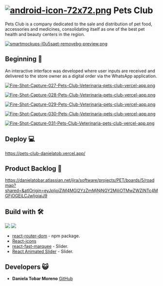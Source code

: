 # [![android-icon-72x72.png](https://i.postimg.cc/yx8sZs8F/android-icon-72x72.png)](https://postimg.cc/JDvfwwJn) Pets Club 

Pets Club is a company dedicated to the sale and distribution of pet food, accessories and medicines, consolidating itself as one of the best pet health and beauty centers in the region.

[![smartmockups-l0u5saet-removebg-preview.png](https://i.postimg.cc/BnnFfR7b/smartmockups-l0u5saet-removebg-preview.png)](https://postimg.cc/WhxzMYvc)

## Beginning 🚀
An interactive interface was developed where user inputs are received and delivered to the store owner as a digital order via the WhatsApp application.


[![Fire-Shot-Capture-027-Pets-Club-Veterinaria-pets-club-vercel-app.png](https://i.postimg.cc/DyHMdsh9/Fire-Shot-Capture-027-Pets-Club-Veterinaria-pets-club-vercel-app.png)](https://postimg.cc/ykhj7Dkj)

[![Fire-Shot-Capture-028-Pets-Club-Veterinaria-pets-club-vercel-app.png](https://i.postimg.cc/Jnr6453k/Fire-Shot-Capture-028-Pets-Club-Veterinaria-pets-club-vercel-app.png)](https://postimg.cc/xkZy6H4f)

[![Fire-Shot-Capture-029-Pets-Club-Veterinaria-pets-club-vercel-app.png](https://i.postimg.cc/zDPt8Wyy/Fire-Shot-Capture-029-Pets-Club-Veterinaria-pets-club-vercel-app.png)](https://postimg.cc/gr8qKxqp)

[![Fire-Shot-Capture-030-Pets-Club-Veterinaria-pets-club-vercel-app.png](https://i.postimg.cc/PrgS8jzh/Fire-Shot-Capture-030-Pets-Club-Veterinaria-pets-club-vercel-app.png)](https://postimg.cc/2VxQPgKX)

[![Fire-Shot-Capture-031-Pets-Club-Veterinaria-pets-club-vercel-app.png](https://i.postimg.cc/Mp1d7FdB/Fire-Shot-Capture-031-Pets-Club-Veterinaria-pets-club-vercel-app.png)](https://postimg.cc/TKYVGC82)


## Deploy 💻

https://pets-club-danielatob.vercel.app/

## Product Backlog 📎

https://danielatobar.atlassian.net/jira/software/projects/PET/boards/5/roadmap?shared=&atlOrigin=eyJpIjoiZjM4MGI2YzZmMjNjNGY2MjliOTMwZWZlNTc4MGFjOGEiLCJwIjoiaiJ9

## Build with 🛠️

<img  src="https://img.shields.io/badge/React-20232A?style=for-the-badge&logo=react&logoColor=61DAFB"/>

<img  src="https://img.shields.io/badge/Tailwind_CSS-38B2AC?style=for-the-badge&logo=tailwind-css&logoColor=white"/>

* [react-router-dom](https://v5.reactrouter.com/web/guides/quick-start) - npm package.
* [React-icons](https://react-icons.github.io/react-icons/)
* [react-fast-marquee](https://www.npmjs.com/package/react-fast-marquee) - Slider.
* [React Animated Slider](https://eb1.it/react-animated-slider/) - Slider.


## Developers 😺
* **Daniela Tobar Moreno** [GitHub](https://github.com/DanielaTob)



